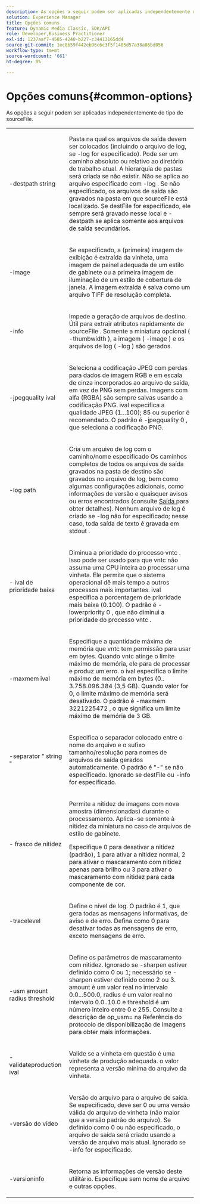 ```yaml
---
description: As opções a seguir podem ser aplicadas independentemente do tipo de sourceFile.
solution: Experience Manager
title: Opções comuns
feature: Dynamic Media Classic, SDK/API
role: Developer,Business Practitioner
exl-id: 1237aaf7-4585-4240-b227-c34413165dd4
source-git-commit: 1ec8b59f442eb96c6c3f5f1405d57a38a86bd056
workflow-type: tm+mt
source-wordcount: '661'
ht-degree: 0%

---
```


# Opções comuns{#common-options}

As opções a seguir podem ser aplicadas independentemente do tipo de sourceFile.

<table id="simpletable_3BFC3737C891411D84405CEEF6B19542"> 
 <tr class="strow"> 
  <td class="stentry"> <p> <span class="codeph"> -destpath  <span class="varname"> string  </span> </span> </p> </td> 
  <td class="stentry"> <p>Pasta na qual os arquivos de saída devem ser colocados (incluindo o arquivo de log, se <span class="codeph"> -log </span> for especificado). Pode ser um caminho absoluto ou relativo ao diretório de trabalho atual. A hierarquia de pastas será criada se não existir. Não se aplica ao arquivo especificado com <span class="codeph"> -log </span>. Se não especificado, os arquivos de saída são gravados na pasta em que <span class="varname"> sourceFile </span> está localizado. Se <span class="varname"> destFile </span> for especificado, ele sempre será gravado nesse local e <span class="codeph"> -destpath </span> se aplica somente aos arquivos de saída secundários. </p> </td> 
 </tr> 
 <tr class="strow"> 
  <td class="stentry"> <p> <span class="codeph"> -image  </span> </p> </td> 
  <td class="stentry"> <p>Se especificado, a (primeira) imagem de exibição é extraída da vinheta, uma imagem de painel adequada de um estilo de gabinete ou a primeira imagem de iluminação de um estilo de cobertura de janela. A imagem extraída é salva como um arquivo TIFF de resolução completa. </p> </td> 
 </tr> 
 <tr class="strow"> 
  <td class="stentry"> <p> <span class="codeph"> -info  </span> </p> </td> 
  <td class="stentry"> <p>Impede a geração de arquivos de destino. Útil para extrair atributos rapidamente de <span class="varname"> sourceFile </span>. Somente a miniatura opcional ( <span class="codeph"> -thumbwidth </span>), a imagem ( <span class="codeph"> -image </span>) e os arquivos de log ( <span class="codeph"> -log </span>) são gerados. </p> </td> 
 </tr> 
 <tr class="strow"> 
  <td class="stentry"> <p> <span class="codeph"> -jpegquality  <span class="varname"> ival  </span> </span> </p> </td> 
  <td class="stentry"> <p>Seleciona a codificação JPEG com perdas para dados de imagem RGB e em escala de cinza incorporados ao arquivo de saída, em vez de PNG sem perdas. Imagens com alfa (RGBA) são sempre salvas usando a codificação PNG. <span class="varname"> ival  </span> especifica a qualidade JPEG (1...100); 85 ou superior é recomendado. O padrão é <span class="codeph"> -jpegquality 0 </span>, que seleciona a codificação PNG. </p> </td> 
 </tr> 
 <tr class="strow"> 
  <td class="stentry"> <p> <span class="codeph"> -log  <span class="varname"> path  </span> </span> </p> </td> 
  <td class="stentry"> <p>Cria um arquivo de log com o caminho/nome especificado Os caminhos completos de todos os arquivos de saída gravados na pasta de destino são gravados no arquivo de log, bem como algumas configurações adicionais, como informações de versão e quaisquer avisos ou erros encontrados (consulte <a href="../../../../ir-api/vntc/utilities/c-ir-vignette-converter-vntc/r-ir-output.md#reference-c51e30b721eb416bb646089f0ac045c5" type="reference" format="dita" scope="local"> Saída </a> para obter detalhes). Nenhum arquivo de log é criado se <span class="codeph"> -log </span> não for especificado; nesse caso, toda saída de texto é gravada em <span class="codeph"> stdout </span>. </p> </td> 
 </tr> 
 <tr class="strow"> 
  <td class="stentry"> <p> <span class="codeph"> - <span class="varname"> ival de prioridade baixa  </span> </span> </p> </td> 
  <td class="stentry"> <p>Diminua a prioridade do processo <span class="filepath"> vntc </span>. Isso pode ser usado para que <span class="filepath"> vntc </span> não assuma uma CPU inteira ao processar uma vinheta. Ele permite que o sistema operacional dê mais tempo a outros processos mais importantes. <span class="varname"> ival  </span> especifica a porcentagem de prioridade mais baixa (0.100). O padrão é <span class="codeph"> -lowerpriority 0 </span>, que não diminui a prioridade do processo <span class="filepath"> vntc </span>. </p> </td> 
 </tr> 
 <tr class="strow"> 
  <td class="stentry"> <p> <span class="codeph"> -maxmem  <span class="varname"> ival  </span> </span> </p> </td> 
  <td class="stentry"> <p>Especifique a quantidade máxima de memória que <span class="filepath"> vntc </span> tem permissão para usar em bytes. Quando <span class="filepath"> vntc </span> atinge o limite máximo de memória, ele para de processar e produz um erro. <span class="varname"> o ival  </span> especifica o limite máximo de memória em bytes (0.. 3.758.096.384 (3,5 GB). Quando <span class="varname"> valor </span> for 0, o limite máximo de memória será desativado. O padrão é <span class="codeph"> -maxmem 3221225472 </span>, o que significa um limite máximo de memória de 3 GB. </p> </td> 
 </tr> 
 <tr class="strow"> 
  <td class="stentry"> <p> <span class="codeph"> -separator "  <span class="varname"> string  </span>"  </span> </p> </td> 
  <td class="stentry"> <p>Especifica o separador colocado entre o nome do arquivo e o sufixo tamanho/resolução para nomes de arquivos de saída gerados automaticamente. O padrão é "-" se não especificado. Ignorado se <span class="varname"> destFile </span> ou <span class="codeph"> -info </span> for especificado. </p> </td> 
 </tr> 
 <tr class="strow"> 
  <td class="stentry"> <p> <span class="codeph"> -  <span class="varname"> frasco de nitidez  </span> </span> </p> </td> 
  <td class="stentry"> <p>Permite a nitidez de imagens com nova amostra (dimensionadas) durante o processamento. Aplica-se somente à nitidez da miniatura no caso de arquivos de estilo de gabinete. </p> <p>Especifique 0 para desativar a nitidez (padrão), 1 para ativar a nitidez normal, 2 para ativar o mascaramento com nitidez apenas para brilho ou 3 para ativar o mascaramento com nitidez para cada componente de cor. </p> </td> 
 </tr> 
 <tr class="strow"> 
  <td class="stentry"> <p> <span class="codeph"> -tracelevel  </span> </p> </td> 
  <td class="stentry"> <p>Define o nível de log. O padrão é 1, que gera todas as mensagens informativas, de aviso e de erro. Defina como 0 para desativar todas as mensagens de erro, exceto mensagens de erro. </p> </td> 
 </tr> 
 <tr class="strow"> 
  <td class="stentry"> <p> <span class="codeph"> -usm  <span class="varname"> amount  </span> <span class="varname"> radius  </span> <span class="varname"> threshold  </span> </span> </p> </td> 
  <td class="stentry"> <p>Define os parâmetros de mascaramento com nitidez. Ignorado se <span class="codeph"> -sharpen </span> estiver definido como 0 ou 1; necessário se <span class="codeph"> -sharpen </span> estiver definido como 2 ou 3. <span class="varname"> amount  </span> é um valor real no intervalo 0.0...500.0,  <span class="varname"> radius  </span> é um valor real no intervalo 0.0..10.0 e  <span class="varname"> threshold  </span> é um número inteiro entre 0 e 255. Consulte a descrição de <span class="codeph"> op_usm= </span> na Referência do protocolo de disponibilização de imagens para obter mais informações. </p> </td> 
 </tr> 
 <tr class="strow"> 
  <td class="stentry"> <p> <span class="codeph"> -validateproduction  <span class="varname"> ival  </span> </span> </p> </td> 
  <td class="stentry"> <p>Valide se a vinheta em questão é uma vinheta de produção adequada. <span class="varname"> o valor  </span> representa a versão mínima do arquivo da vinheta. </p> </td> 
 </tr> 
 <tr class="strow"> 
  <td class="stentry"> <p> <span class="codeph"> -versão  <span class="varname"> do vídeo  </span> </span> </p> </td> 
  <td class="stentry"> <p>Versão do arquivo para o arquivo de saída. Se especificado, deve ser 0 ou uma versão válida do arquivo de vinheta (não maior que a versão padrão do arquivo). Se definido como 0 ou não especificado, o arquivo de saída será criado usando a versão de arquivo mais atual. Ignorado se <span class="codeph"> -info </span> for especificado. </p> </td> 
 </tr> 
 <tr class="strow"> 
  <td class="stentry"> <p> <span class="codeph"> -versioninfo  </span> </p> </td> 
  <td class="stentry"> <p>Retorna as informações de versão deste utilitário. Especifique sem nome de arquivo e outras opções. </p> </td> 
 </tr> 
</table>
